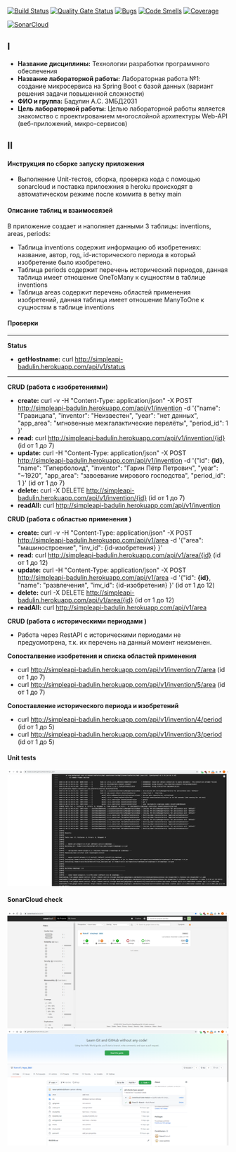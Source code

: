 [![Build Status](https://travis-ci.com/Natrofl/trpo_lab1.svg?branch=main)](https://travis-ci.com/Natrofl/trpo_lab1)
[![Quality Gate Status](https://sonarcloud.io/api/project_badges/measure?project=Natrofl_trpo_lab1&metric=alert_status)](https://sonarcloud.io/dashboard?id=Natrofl_trpo_lab1)
[![Bugs](https://sonarcloud.io/api/project_badges/measure?project=Natrofl_trpo_lab1&metric=bugs)](https://sonarcloud.io/dashboard?id=Natrofl_trpo_lab1)
[![Code Smells](https://sonarcloud.io/api/project_badges/measure?project=Natrofl_trpo_lab1&metric=code_smells)](https://sonarcloud.io/dashboard?id=Natrofl_trpo_lab1)
[![Coverage](https://sonarcloud.io/api/project_badges/measure?project=Natrofl_trpo_lab1&metric=coverage)](https://sonarcloud.io/dashboard?id=Natrofl_trpo_lab1)

[![SonarCloud](https://sonarcloud.io/images/project_badges/sonarcloud-white.svg)](https://sonarcloud.io/dashboard?id=Natrofl_trpo_lab1)

## I
* __Название дисциплины:__ Технологии разработки программного обеспечения
* __Название лабораторной работы:__ Лабораторная работа №1: создание микросервиса на Spring Boot с базой данных (вариант решения задачи повышенной сложности)
* __ФИО и группа:__ Бадулин А.С. ЗМБД2031
* __Цель лабораторной работы:__ Целью лабораторной работы является знакомство с проектированием многослойной архитектуры Web-API (веб-приложений, микро-сервисов)

## II
#### Инструкция по сборке запуску приложения
* Выполнение Unit-тестов, сборка, проверка кода с помощью sonarcloud и поставка прилоежния в heroku происходят в автоматическом режиме после коммита в ветку main
#### Описание таблиц и взаимосвязей
В приложение создает и наполняет данными 3 таблицы: inventions, areas, periods:
* Таблица inventions содержит информацию об изобретениях: название, автор, год, id-исторического периода в который изобретение было изобретено.
* Таблица periods содержит перечень исторический периодов, данная таблица имеет отношение OneToMany к сущностям в таблице inventions
* Таблица areas содержит перечень областей применения изобретений, данная таблица имеет отношение ManyToOne к сущностям в таблице inventions
 
#### Проверки
------------------------------------------------------------------------
__Status__
* __getHostname:__ curl http://simpleapi-badulin.herokuapp.com/api/v1/status
------------------------------------------------------------------------
__CRUD (работа с изобретениями)__
* __create:__ curl -v -H  "Content-Type: application/json" -X POST http://simpleapi-badulin.herokuapp.com/api/v1/invention -d '{"name": "Гравицапа", "inventor": "Неизвестен", "year": "нет данных", "app_area": "мгновенные межгалактические перелёты", "period_id": 1  }'
* __read:__ curl http://simpleapi-badulin.herokuapp.com/api/v1/invention/{id} (id от 1 до 7)
* __update:__ curl -H  "Content-Type: application/json" -X POST http://simpleapi-badulin.herokuapp.com/api/v1/invention -d '{"id": __{id}__, "name": "Гиперболоид", "inventor": "Гарин Пётр Петрович", "year": "~1920", "app_area": "завоевание мирового господства", "period_id": 1 }' (id от 1 до 7)
* __delete:__ curl -X DELETE http://simpleapi-badulin.herokuapp.com/api/v1/invention/{id} (id от 1 до 7)
* __readAll:__ curl http://simpleapi-badulin.herokuapp.com/api/v1/invention

__CRUD (работа с областью применения )__
* __create:__ curl -v -H  "Content-Type: application/json" -X POST http://simpleapi-badulin.herokuapp.com/api/v1/area -d '{"area": "машиностроение", "inv_id": {id-изобретения}  }'
* __read:__ curl http://simpleapi-badulin.herokuapp.com/api/v1/area/{id} (id от 1 до 12)
* __update:__ curl -H  "Content-Type: application/json" -X POST http://simpleapi-badulin.herokuapp.com/api/v1/area -d '{"id": __{id}__, "name": "развлечения", "inv_id": {id-изобретения} }' (id от 1 до 12)
* __delete:__ curl -X DELETE http://simpleapi-badulin.herokuapp.com/api/v1/area/{id} (id от 1 до 12)
* __readAll:__ curl http://simpleapi-badulin.herokuapp.com/api/v1/area

__CRUD (работа с историческими периодами )__
* Работа через RestAPI с историческими периодами не предусмотрена, т.к. их перечень на данный момент неизменен.

__Сопосталвение изобретения и списка областей применения__
* curl http://simpleapi-badulin.herokuapp.com/api/v1/invention/7/area (id от 1 до 7)
* curl http://simpleapi-badulin.herokuapp.com/api/v1/invention/5/area (id от 1 до 7)

__Сопоставление исторического периода и изобретений__
* curl http://simpleapi-badulin.herokuapp.com/api/v1/invention/4/period (id от 1 до 5)
* curl http://simpleapi-badulin.herokuapp.com/api/v1/invention/3/period (id от 1 до 5)

#### Unit tests
![](unittests.png)

#### SonarCloud check
![](sonarcloud1.png)
![](sonarcloud2.png)





